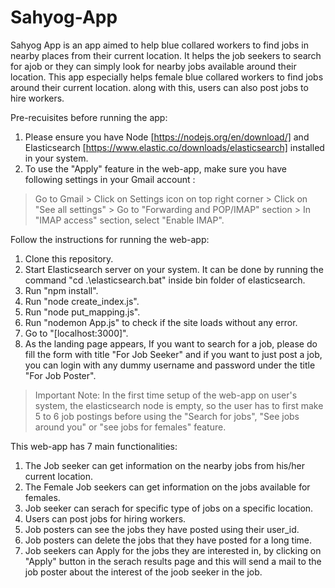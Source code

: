 # Sahyog-App

Sahyog App is an app aimed to help blue collared workers to find jobs in nearby places from their current location. It helps the job seekers to search for ajob or they can simply look for nearby jobs available around their location. This app especially helps female blue collared workers to find jobs around their current location. along with this, users can also post jobs to hire workers.

Pre-recuisites before running the app:
1. Please ensure you have Node [https://nodejs.org/en/download/] and Elasticsearch [https://www.elastic.co/downloads/elasticsearch] installed in your system.
2. To use the "Apply" feature in the web-app, make sure you have following settings in your Gmail account :
> Go to Gmail > Click on Settings icon on top right corner >  Click on "See all settings" > Go to "Forwarding and POP/IMAP" section > In "IMAP access" section, select "Enable IMAP".

Follow the instructions for running the web-app:
1. Clone this repository.
2. Start Elasticsearch server on your system. It can be done by running the command "cd .\elasticsearch.bat" inside bin folder of elasticsearch.
3. Run "npm install".
4. Run "node create_index.js".
5. Run "node put_mapping.js".
6. Run "nodemon App.js" to check if the site loads without any error.
7. Go to "[localhost:3000]".
8. As the landing page appears, If you want to search for a job, please do fill the form with title "For Job Seeker" and if you want to just post a job, you can login with any dummy username and password under the title "For Job Poster".

> Important Note: In the first time setup of the web-app on user's system, the elasticsearch node is empty, so the user has to first make 5 to 6 job postings before using the "Search for jobs", "See jobs around you" or "see jobs for females" feature.

This web-app has 7 main functionalities:
1. The Job seeker can get information on the nearby jobs from his/her current location.
2. The Female Job seekers can get information on the jobs available for females.
3. Job seeker can serach for specific type of jobs on a specific location.
4. Users can post jobs for hiring workers.
5. Job posters can see the jobs they have posted using their user_id.
6. Job posters can delete the jobs that they have posted for a long time.
7. Job seekers can Apply for the jobs they are interested in, by clicking on "Apply" button in the serach results page and this will send a mail to the job poster about the interest of the joob seeker in the job.



